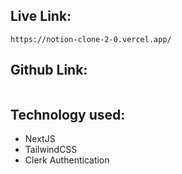 ## Live Link: 
```
https://notion-clone-2-0.vercel.app/
```
## Github Link: 
```

```

## Technology used: 
<ul>
    <li>NextJS</li>
    <li>TailwindCSS</li>
    <li>Clerk Authentication</li>
</ul>